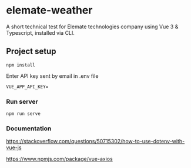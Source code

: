 # elemate-weather
A short technical test for Elemate technologies company using Vue 3 & Typescript, installed via CLI.

## Project setup
```
npm install
```
Enter API key sent by email in .env file
```
VUE_APP_API_KEY=
```

### Run server
```
npm run serve
```

### Documentation

https://stackoverflow.com/questions/50715302/how-to-use-dotenv-with-vue-js

https://www.npmjs.com/package/vue-axios